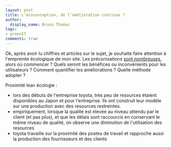 ```yaml
---
layout: post
title: L'écoconception, de l'amélioration continue ?
author:
  display_name: Bruno Thomas
tags:
- greenIT
comments: true
---
```


Ok, après avoir lu chiffres et articles sur le sujet, je souhaite faire attention à l'empreinte écologique de mon site. Les préconisations [sont nombreuses](https://checklists.opquast.com/ecoconception-web/), alors où commencer ? Quels seront les bénéfices ou inconvénients pour les utilisateurs ? Comment quantifier les améliorations ? Quelle méthode adopter ?


Proximité lean écologie :
- lors des débuts de l'entreprise toyota, très peu de resources étaient disponibles au Japon et pour l'entreprise. Ils ont construit leur modèle sur une production avec des resources restreintes.
- empiriquement, lorsque la qualité est élevée au niveau attendu par le client (et pas plus), et que les délais sont raccourcis en conservant le même niveau de qualité, on observe une diminution de l'utilisation des resources
- toyota travaille sur la proximité des postes de travail et rapproche aussi la production des fournisseurs et des clients
